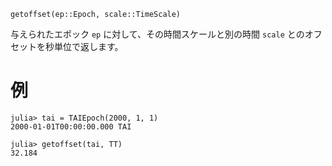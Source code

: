 ```
getoffset(ep::Epoch, scale::TimeScale)
```

与えられたエポック `ep` に対して、その時間スケールと別の時間 `scale` とのオフセットを秒単位で返します。

# 例

```jldoctest; setup = :(using AstroTime)
julia> tai = TAIEpoch(2000, 1, 1)
2000-01-01T00:00:00.000 TAI

julia> getoffset(tai, TT)
32.184
```
